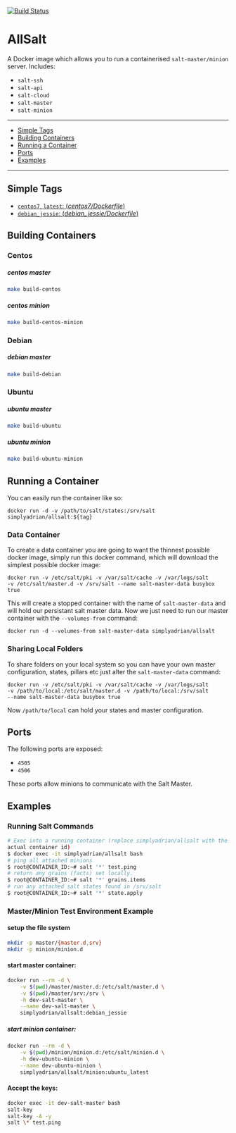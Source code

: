 [![Build Status](https://travis-ci.org/intuitivetechnologygroup/allsalt.svg?branch=master)](https://travis-ci.org/intuitivetechnologygroup/allsalt)

# AllSalt

A Docker image which allows you to run a containerised `salt-master/minion` server.
Includes:

* `salt-ssh`
* `salt-api`
* `salt-cloud`
* `salt-master`
* `salt-minion`

---

* [Simple Tags](#simple-tags)
* [Building Containers](#building-containers)
* [Running a Container](#running-container)
* [Ports](#ports)
* [Examples](#examples)

---

## <a name="simple-tags"></a> Simple Tags

- [`centos7`, `latest`: (*centos7/Dockerfile*)](https://github.com/simplyadrian/allsalt/blob/master/centos/Dockerfile)
- [`debian_jessie`: (*debian_jessie/Dockerfile*)](https://github.com/simplyadrian/allsalt/blob/master/debian/Dockerfile)


## <a name="building-containers"></a> Building Containers

### Centos

##### centos master

```bash
make build-centos
```

##### centos minion

```bash
make build-centos-minion
```

### Debian

##### debian master

```bash
make build-debian
```

### Ubuntu

##### ubuntu master

```bash
make build-ubuntu
```

##### ubuntu minion

```bash
make build-ubuntu-minion
```


## <a name="running-container"></a> Running a Container

You can easily run the container like so:

    docker run -d -v /path/to/salt/states:/srv/salt simplyadrian/allsalt:${tag}

### Data Container

To create a data container you are going to want the thinnest possible docker
image, simply run this docker command, which will download the simplest possible
docker image:

    docker run -v /etc/salt/pki -v /var/salt/cache -v /var/logs/salt
    -v /etc/salt/master.d -v /srv/salt --name salt-master-data busybox true

This will create a stopped container with the name of `salt-master-data` and
will hold our persistant salt master data. Now we just need to run our master
container with the `--volumes-from` command:

    docker run -d --volumes-from salt-master-data simplyadrian/allsalt

### Sharing Local Folders

To share folders on your local system so you can have your own master
configuration, states, pillars etc just alter the `salt-master-data`
command:

    docker run -v /etc/salt/pki -v /var/salt/cache -v /var/logs/salt
    -v /path/to/local:/etc/salt/master.d -v /path/to/local:/srv/salt
    --name salt-master-data busybox true

Now `/path/to/local` can hold your states and master configuration.


## <a name="ports"></a> Ports

The following ports are exposed:

 * `4505`
 * `4506`

These ports allow minions to communicate with the Salt Master.


## <a name="examples"></a> Examples

### Running Salt Commands

```bash
# Exec into a running container (replace simplyadrian/allsalt with the
actual container id)
$ docker exec -it simplyadrian/allsalt bash
# ping all attached minions
$ root@CONTAINER_ID:~# salt '*' test.ping
# return any grains (facts) set locally.
$ root@CONTAINER_ID:~# salt '*' grains.items
# run any attached salt states found in /srv/salt
$ root@CONTAINER_ID:~# salt '*' state.apply
```


### Master/Minion Test Environment Example

#### setup the file system

```bash
mkdir -p master/{master.d,srv}
mkdir -p minion/minion.d
```

#### start master container:

```bash
docker run --rm -d \
    -v $(pwd)/master/master.d:/etc/salt/master.d \
    -v $(pwd)/master/srv:/srv \
    -h dev-salt-master \
    --name dev-salt-master \
    simplyadrian/allsalt:debian_jessie
```

##### start minion container:

```bash
docker run --rm -d \
    -v $(pwd)/minion/minion.d:/etc/salt/minion.d \
    -h dev-ubuntu-minion \
    --name dev-ubuntu-minion \
    simplyadrian/allsalt/minion:ubuntu_latest
```

#### Accept the keys:

```bash
docker exec -it dev-salt-master bash
salt-key
salt-key -A -y
salt \* test.ping
```
